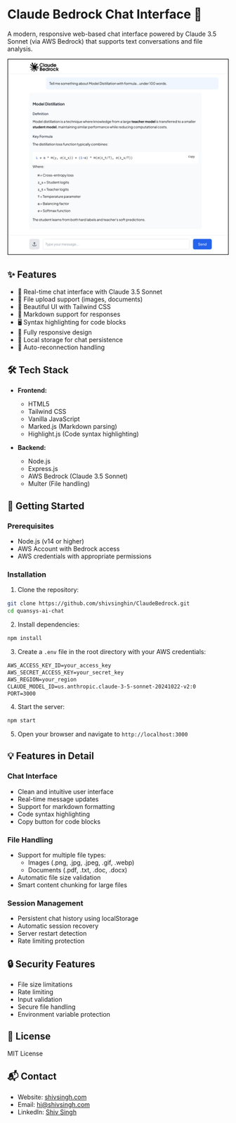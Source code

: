 # Claude Bedrock Chat Interface 🤖

A modern, responsive web-based chat interface powered by Claude 3.5 Sonnet (via AWS Bedrock) that supports text conversations and file analysis.

![Claude Bedrock Chat Interface](assets/screenshot.png)

## ✨ Features

- 💬 Real-time chat interface with Claude 3.5 Sonnet
- 📁 File upload support (images, documents)
- 🎨 Beautiful UI with Tailwind CSS
- 📝 Markdown support for responses
- 🖥️ Syntax highlighting for code blocks
- 📱 Fully responsive design
- 💾 Local storage for chat persistence
- 🔄 Auto-reconnection handling

## 🛠️ Tech Stack

- **Frontend:**
  - HTML5
  - Tailwind CSS
  - Vanilla JavaScript
  - Marked.js (Markdown parsing)
  - Highlight.js (Code syntax highlighting)

- **Backend:**
  - Node.js
  - Express.js
  - AWS Bedrock (Claude 3.5 Sonnet)
  - Multer (File handling)

## 🚀 Getting Started

### Prerequisites

- Node.js (v14 or higher)
- AWS Account with Bedrock access
- AWS credentials with appropriate permissions

### Installation

1. Clone the repository:

``` bash
git clone https://github.com/shivsinghin/ClaudeBedrock.git
cd quansys-ai-chat
```

2. Install dependencies:

``` bash
npm install
```

3. Create a `.env` file in the root directory with your AWS credentials:

``` env
AWS_ACCESS_KEY_ID=your_access_key
AWS_SECRET_ACCESS_KEY=your_secret_key
AWS_REGION=your_region
CLAUDE_MODEL_ID=us.anthropic.claude-3-5-sonnet-20241022-v2:0
PORT=3000
```

4. Start the server:

``` bash
npm start
```

5. Open your browser and navigate to `http://localhost:3000`

## 💡 Features in Detail

### Chat Interface
- Clean and intuitive user interface
- Real-time message updates
- Support for markdown formatting
- Code syntax highlighting
- Copy button for code blocks

### File Handling
- Support for multiple file types:
  - Images (.png, .jpg, .jpeg, .gif, .webp)
  - Documents (.pdf, .txt, .doc, .docx)
- Automatic file size validation
- Smart content chunking for large files

### Session Management
- Persistent chat history using localStorage
- Automatic session recovery
- Server restart detection
- Rate limiting protection

## 🔒 Security Features

- File size limitations
- Rate limiting
- Input validation
- Secure file handling
- Environment variable protection

## 📄 License

MIT License

## 📬 Contact

* Website: [shivsingh.com](https://shivsingh.com)
* Email: hi@shivsingh.com
* LinkedIn: [Shiv Singh](https://linkedin.com/in/shivsinghin)
